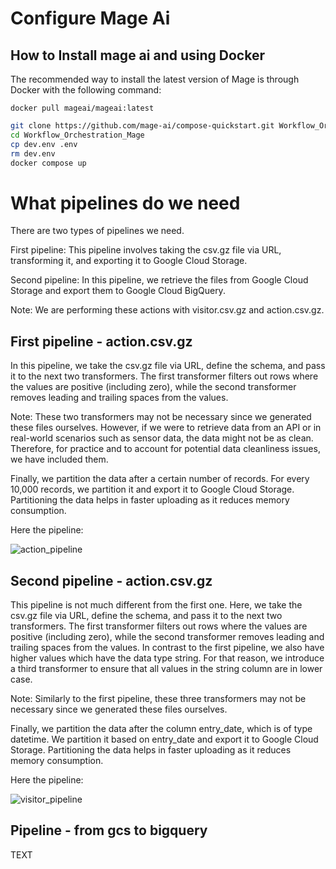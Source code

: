 # Configure Mage Ai

## How to Install mage ai and using Docker

The recommended way to install the latest version of Mage is through Docker with the following command:

`docker pull mageai/mageai:latest`

```bash
git clone https://github.com/mage-ai/compose-quickstart.git Workflow_Orchestration_Mage
cd Workflow_Orchestration_Mage
cp dev.env .env
rm dev.env
docker compose up
```

# What pipelines do we need
There are two types of pipelines we need.

First pipeline: This pipeline involves taking the csv.gz file via URL, transforming it, and exporting it to Google Cloud Storage.

Second pipeline: In this pipeline, we retrieve the files from Google Cloud Storage and export them to Google Cloud BigQuery.

Note: We are performing these actions with visitor.csv.gz and action.csv.gz.

## First pipeline - action.csv.gz
In this pipeline, we take the csv.gz file via URL, define the schema, and pass it to the next two transformers. The first transformer filters out rows where the values are positive (including zero), while the second transformer removes leading and trailing spaces from the values.

Note: These two transformers may not be necessary since we generated these files ourselves. However, if we were to retrieve data from an API or in real-world scenarios such as sensor data, the data might not be as clean. Therefore, for practice and to account for potential data cleanliness issues, we have included them.

Finally, we partition the data after a certain number of records. For every 10,000 records, we partition it and export it to Google Cloud Storage. Partitioning the data helps in faster uploading as it reduces memory consumption.

Here the pipeline: 

![action_pipeline](https://github.com/Yokanisha/generatedAmusementPark/assets/95353768/22c4d9fb-da2d-478b-8b95-e2a38f8b98f3)


## Second pipeline - action.csv.gz
This pipeline is not much different from the first one. Here, we take the csv.gz file via URL, define the schema, and pass it to the next two transformers. The first transformer filters out rows where the values are positive (including zero), while the second transformer removes leading and trailing spaces from the values. In contrast to the first pipeline, we also have higher values which have the data type string. For that reason, we introduce a third transformer to ensure that all values in the string column are in lower case.

Note: Similarly to the first pipeline, these three transformers may not be necessary since we generated these files ourselves.

Finally, we partition the data after the column entry_date, which is of type datetime. We partition it based on entry_date and export it to Google Cloud Storage. Partitioning the data helps in faster uploading as it reduces memory consumption.

Here the pipeline: 

![visitor_pipeline](https://github.com/Yokanisha/generatedAmusementPark/assets/95353768/672f7efe-e021-40d6-9fbf-91e1d8b72979)

## Pipeline - from gcs to bigquery

TEXT
